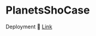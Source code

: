 ﻿# PlanetsShoCase

Deployment 🚀 [Link](https://planets-sho-case-dzc90ngcl-anup9148680234.vercel.app/)
